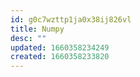 ```yaml
---
id: g0c7wzttp1ja0x38ij826vl
title: Numpy
desc: ""
updated: 1660358234249
created: 1660358233820
---
```

